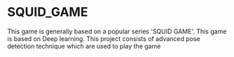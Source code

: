 # SQUID_GAME
This game is generally based on a popular series 'SQUID GAME'. This game is based on Deep learning. This project consists of advanced pose detection technique which are used to play the game
